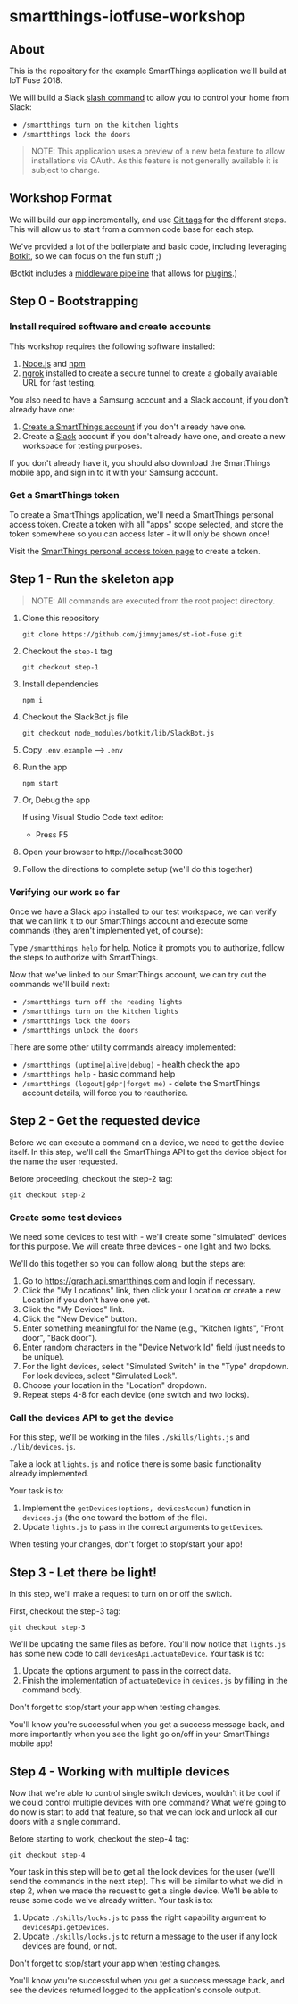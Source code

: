 # smartthings-iotfuse-workshop

## About

This is the repository for the example SmartThings application we'll build at IoT Fuse 2018. 

We will build a Slack [slash command](https://api.slack.com/slash-commands) to allow you to control your home from Slack:

- `/smartthings turn on the kitchen lights`
- `/smartthings lock the doors`

> NOTE: This application uses a preview of a new beta feature to allow installations via OAuth. As this feature is not generally available it is subject to change.

## Workshop Format

We will build our app incrementally, and use [Git tags](https://git-scm.com/book/en/v2/Git-Basics-Tagging) for the different steps.
This will allow us to start from a common code base for each step.

We've provided a lot of the boilerplate and basic code, including leveraging [Botkit](https://www.botkit.ai), so we can focus on the fun stuff ;)

(Botkit includes a [middleware pipeline](https://github.com/howdyai/botkit/blob/master/docs/readme-middlewares.md) that allows for [plugins](https://botkit.ai/docs/readme-middlewares.html).)


## Step 0 - Bootstrapping

### Install required software and create accounts

This workshop requires the following software installed:

1. [Node.js](https://nodejs.org) and [npm](https://npmjs.com)
2. [ngrok](https://ngrok.com/) installed to create a secure tunnel to create a globally available URL for fast testing.

You also need to have a Samsung account and a Slack account, if you don't already have one:

1.  [Create a SmartThings account](https://account.samsung.com/membership/signUp.do) if you don't already have one.
2. Create a [Slack](https://slack.com/) account if you don't already have one, and create a new workspace for testing purposes.

If you don't already have it, you should also download the SmartThings mobile app, and sign in to it with your Samsung account.

### Get a SmartThings token

To create a SmartThings application, we'll need a SmartThings personal access token. Create a token with all "apps" scope selected, and store the token somewhere so you can access later - it will only be shown once!

Visit the [SmartThings personal access token page](https://account.smartthings.com/tokens) to create a token.

## Step 1 - Run the skeleton app

> NOTE: All commands are executed from the root project directory.

1. Clone this repository

    `git clone https://github.com/jimmyjames/st-iot-fuse.git`

2. Checkout the `step-1` tag

    `git checkout step-1`    

3.  Install dependencies

    ```
    npm i
    ```

4.  Checkout the SlackBot.js file

    ```
    git checkout node_modules/botkit/lib/SlackBot.js
    ```

5.  Copy `.env.example` --> `.env`

6.  Run the app

    ```
    npm start
    ```

7.  Or, Debug the app

    If using Visual Studio Code text editor:

    *   Press F5

8.  Open your browser to http://localhost:3000
9.  Follow the directions to complete setup (we'll do this together)

### Verifying our work so far

Once we have a Slack app installed to our test workspace, we can verify that we can link it to our SmartThings account and execute some commands (they aren't implemented yet, of course):

Type `/smartthings help` for help. Notice it prompts you to authorize, follow the steps to authorize with SmartThings.

Now that we've linked to our SmartThings account, we can try out the commands we'll build next:

- `/smartthings turn off the reading lights`
- `/smartthings turn on the kitchen lights`
- `/smartthings lock the doors`
- `/smartthings unlock the doors`

There are some other utility commands already implemented:

- `/smartthings (uptime|alive|debug)` - health check the app
- `/smartthings help` - basic command help
- `/smartthings (logout|gdpr|forget me)` - delete the SmartThings account details, will force you to reauthorize.

## Step 2 - Get the requested device

Before we can execute a command on a device, we need to get the device itself.
In this step, we'll call the SmartThings API to get the device object for the name the user requested.

Before proceeding, checkout the step-2 tag:

`git checkout step-2`

### Create some test devices

We need some devices to test with - we'll create some "simulated" devices for this purpose. 
We will create three devices - one light and two locks. 

We'll do this together so you can follow along, but the steps are:

1. Go to https://graph.api.smartthings.com and login if necessary.
2. Click the "My Locations" link, then click your Location or create a new Location if you don't have one yet.
3. Click the "My Devices" link.
4. Click the "New Device" button.
5. Enter something meaningful for the Name (e.g., "Kitchen lights", "Front door", "Back door").
6. Enter random characters in the "Device Network Id" field (just needs to be unique).
7. For the light devices, select "Simulated Switch" in the "Type" dropdown. For lock devices, select "Simulated Lock".
8. Choose your location in the "Location" dropdown.
9. Repeat steps 4-8 for each device (one switch and two locks).

### Call the devices API to get the device

For this step, we'll be working in the files `./skills/lights.js` and `./lib/devices.js`.

Take a look at `lights.js` and notice there is some basic functionality already implemented.

Your task is to:
1. Implement the `getDevices(options, devicesAccum)` function in `devices.js` (the one toward the bottom of the file).
2. Update `lights.js` to pass in the correct arguments to `getDevices`.

When testing your changes, don't forget to stop/start your app!

## Step 3 - Let there be light!

In this step, we'll make a request to turn on or off the switch.

First, checkout the step-3 tag:

`git checkout step-3`

We'll be updating the same files as before.
You'll now notice that `lights.js` has some new code to call `devicesApi.actuateDevice`. 
Your task is to:
1. Update the options argument to pass in the correct data.
2. Finish the implementation of `actuateDevice` in `devices.js` by filling in the command body.

Don't forget to stop/start your app when testing changes.

You'll know you're successful when you get a success message back, and more importantly when you see the light go on/off in your SmartThings mobile app!

## Step 4 - Working with multiple devices

Now that we're able to control single switch devices, wouldn't it be cool if we could control multiple devices with one command?
What we're going to do now is start to add that feature, so that we can lock and unlock all our doors with a single command.

Before starting to work, checkout the step-4 tag:

`git checkout step-4`

Your task in this step will be to get all the lock devices for the user (we'll send the commands in the next step).
This will be similar to what we did in step 2, when we made the request to get a single device.
We'll be able to reuse some code we've already written.
Your task is to:

1. Update `./skills/locks.js` to pass the right capability argument to `devicesApi.getDevices`.
2. Update `./skills/locks.js` to return a message to the user if any lock devices are found, or not.

Don't forget to stop/start your app when testing changes.

You'll know you're successful when you get a success message back, and see the devices returned logged to the application's console output.
